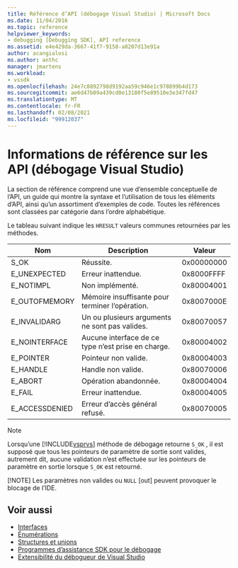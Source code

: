 ```yaml
---
title: Référence d’API (débogage Visual Studio) | Microsoft Docs
ms.date: 11/04/2016
ms.topic: reference
helpviewer_keywords:
- debugging [Debugging SDK], API reference
ms.assetid: e4e429da-3667-41f7-9158-a8207d13e91a
author: acangialosi
ms.author: anthc
manager: jmartens
ms.workload:
- vssdk
ms.openlocfilehash: 24e7c8892798d9192aa59c946e1c978899b4d173
ms.sourcegitcommit: ae6d47b09a439cd0e13180f5e89510e3e347fd47
ms.translationtype: MT
ms.contentlocale: fr-FR
ms.lasthandoff: 02/08/2021
ms.locfileid: "99912037"
---
```

# <a name="api-reference-visual-studio-debugging"></a>Informations de référence sur les API (débogage Visual Studio)
La section de référence comprend une vue d’ensemble conceptuelle de l’API, un guide qui montre la syntaxe et l’utilisation de tous les éléments d’API, ainsi qu’un assortiment d’exemples de code. Toutes les références sont classées par catégorie dans l’ordre alphabétique.

 Le tableau suivant indique les `HRESULT` valeurs communes retournées par les méthodes.

|Nom|Description|Valeur|
|----------|-----------------|-----------|
|S_OK|Réussite.|0x00000000|
|E_UNEXPECTED|Erreur inattendue.|0x8000FFFF|
|E_NOTIMPL|Non implémenté.|0x80004001|
|E_OUTOFMEMORY|Mémoire insuffisante pour terminer l’opération.|0x8007000E|
|E_INVALIDARG|Un ou plusieurs arguments ne sont pas valides.|0x80070057|
|E_NOINTERFACE|Aucune interface de ce type n’est prise en charge.|0x80004002|
|E_POINTER|Pointeur non valide.|0x80004003|
|E_HANDLE|Handle non valide.|0x80070006|
|E_ABORT|Opération abandonnée.|0x80004004|
|E_FAIL|Erreur inattendue.|0x80004005|
|E_ACCESSDENIED|Erreur d’accès général refusé.|0x80070005|

> [!NOTE]
> Lorsqu’une [!INCLUDE[vsprvs](../../../code-quality/includes/vsprvs_md.md)] méthode de débogage retourne `S_OK` , il est supposé que tous les pointeurs de paramètre de sortie sont valides, autrement dit, aucune validation n’est effectuée sur les pointeurs de paramètre en sortie lorsque `S_OK` est retourné.
>
> [!NOTE]
> Les paramètres non valides ou `NULL` [out] peuvent provoquer le blocage de l’IDE.

## <a name="see-also"></a>Voir aussi
- [Interfaces](../../../extensibility/debugger/reference/interfaces-visual-studio-debugging.md)
- [Énumérations](../../../extensibility/debugger/reference/enumerations-visual-studio-debugging.md)
- [Structures et unions](../../../extensibility/debugger/reference/structures-and-unions.md)
- [Programmes d’assistance SDK pour le débogage](../../../extensibility/debugger/reference/sdk-helpers-for-debugging.md)
- [Extensibilité du débogueur de Visual Studio](../../../extensibility/debugger/visual-studio-debugger-extensibility.md)
